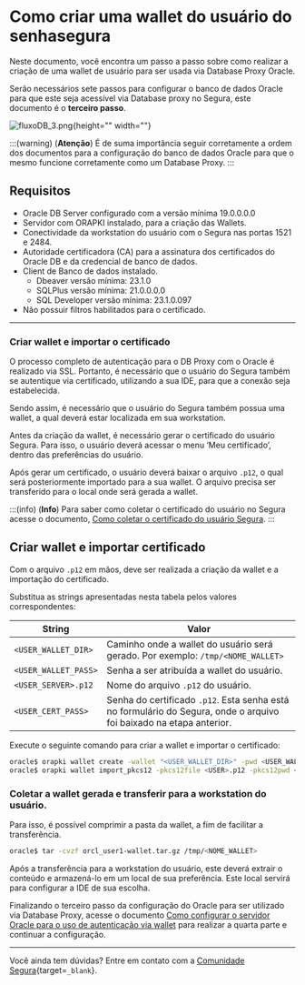 # Como criar uma wallet do usuário do senhasegura

Neste documento, você encontra um passo a passo sobre como realizar a criação de uma wallet de usuário para ser usada via Database Proxy Oracle.

Serão necessários sete passos para configurar o banco de dados Oracle para que este seja acessível via Database proxy no Segura, este documento é o **terceiro passo**.

![fluxoDB_3.png](https://cdn.document360.io/5a1d58df-64ce-42a2-8b23-688477d32f33/Images/Documentation/fluxoDB_3%281%29.png){height="" width=""}

:::(warning) (**Atenção**)
É de suma importância seguir corretamente a ordem dos documentos para a configuração do banco de dados Oracle para que o mesmo funcione corretamente como um Database Proxy.
:::

## Requisitos

* Oracle DB Server configurado com a versão mínima 19.0.0.0.0
* Servidor com ORAPKI instalado, para a criação das Wallets.
* Conectividade da workstation do usuário com o Segura nas portas 1521 e 2484.
* Autoridade certificadora (CA) para a assinatura dos certificados do Oracle DB e da credencial de banco de dados.
* Client de Banco de dados instalado.
    * Dbeaver versão mínima: 23.1.0
    * SQLPlus versão mínima: 21.0.0.0.0
    * SQL Developer versão mínima: 23.1.0.097
* Não possuir filtros habilitados para o certificado.

---
### Criar wallet e importar o certificado

O processo completo de autenticação para o DB Proxy com o Oracle é realizado via SSL. Portanto, é necessário que o usuário do Segura também se autentique via certificado, utilizando a sua IDE, para que a conexão seja estabelecida.

Sendo assim, é necessário que o usuário do Segura também possua uma wallet, a qual deverá estar localizada em sua workstation.

Antes da criação da wallet, é necessário gerar o certificado do usuário Segura. Para isso, o usuário deverá acessar o menu ‘Meu certificado’, dentro das preferências do usuário.

Após gerar um certificado, o usuário deverá baixar o arquivo `.p12`, o qual será posteriormente importado para a sua wallet. O arquivo precisa ser transferido para o local onde será gerada a wallet.

:::(info) (**Info**)
Para saber como coletar o certificado do usuário no Segura acesse o documento, [Como coletar o certificado do usuário Segura](/v4/docs/pt/pam-session-how-to-collect-the-Segura-user-certificate).
:::

## Criar wallet e importar certificado
Com o arquivo `.p12` em mãos, deve ser realizada a criação da wallet e a importação do certificado.

Substitua as strings apresentadas nesta tabela pelos valores correspondentes:

**String**|**Valor**
---|---
`<USER_WALLET_DIR>`|Caminho onde a wallet do usuário será gerado. Por exemplo: `/tmp/<NOME_WALLET>`
`<USER_WALLET_PASS>`|Senha a ser atribuída a wallet do usuário.
`<USER_SERVER>.p12`|Nome do arquivo `.p12` do usuário.
`<USER_CERT_PASS>`|Senha do certificado `.p12`. Esta senha está no formulário do Segura, onde o arquivo foi baixado na etapa anterior.

Execute o seguinte comando para criar a wallet e importar o certificado:
```bash
oracle$ orapki wallet create -wallet "<USER_WALLET_DIR>" -pwd <USER_WALLET_PASS> -auto_login
oracle$ orapki wallet import_pkcs12 -pkcs12file <USER>.p12 -pkcs12pwd <USER_CERT_PASS> -wallet "<USER_WALLET_DIR>" -pwd <USER_WALLET_PASS>
```

### Coletar a wallet gerada e transferir para a workstation do usuário.
Para isso, é possível comprimir a pasta da wallet, a fim de facilitar a transferência.
```bash
oracle$ tar -cvzf orcl_user1-wallet.tar.gz /tmp/<NOME_WALLET>
```

Após a transferência para a workstation do usuário, este deverá extrair o conteúdo e armazená-lo em um local de sua preferência. Este local servirá para configurar a IDE de sua escolha.

Finalizando o terceiro passo da configuração do Oracle para ser utilizado via Database Proxy, acesse o documento [Como configurar o servidor Oracle para o uso de autenticação via wallet](/v4/docs/pt/pam-session-how-to-configure-the-oracle-server-to-use-wallet-authentication) para realizar a quarta parte e continuar a configuração.

---
Você ainda tem dúvidas? Entre em contato com a [Comunidade Segura](https://community.Segura.io/){target=`_blank`}.
